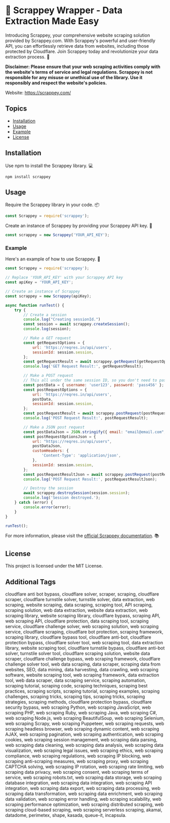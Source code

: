 # 🤖 Scrappey Wrapper - Data Extraction Made Easy

Introducing Scrappey, your comprehensive website scraping solution provided by Scrappey.com. With Scrappey's powerful and user-friendly API, you can effortlessly retrieve data from websites, including those protected by Cloudflare. Join Scrappey today and revolutionize your data extraction process. 🚀

**Disclaimer: Please ensure that your web scraping activities comply with the website's terms of service and legal regulations. Scrappey is not responsible for any misuse or unethical use of the library. Use it responsibly and respect the website's policies.**

Website: https://scrappey.com/

## Topics

- [Installation](#installation)
- [Usage](#usage)
- [Example](#example)
- [License](#license)

## Installation

Use npm to install the Scrappey library. 💻

```shell
npm install scrappey
```

## Usage

Require the Scrappey library in your code. 📦

```javascript
const Scrappey = require('scrappey');
```

Create an instance of Scrappey by providing your Scrappey API key. 🔑

```javascript
const scrappey = new Scrappey('YOUR_API_KEY');
```

### Example

Here's an example of how to use Scrappey. 🚀

```javascript
const Scrappey = require('scrappey');

// Replace 'YOUR_API_KEY' with your Scrappey API key
const apiKey = 'YOUR_API_KEY';

// Create an instance of Scrappey
const scrappey = new Scrappey(apiKey);

async function runTest() {
    try {
        // Create a session
        console.log("Creating sessionId.")
        const session = await scrappey.createSession();
        console.log(session);

        // Make a GET request
        const getRequestOptions = {
            url: 'https://reqres.in/api/users',
            sessionId: session.session,
        };
        const getRequestResult = await scrappey.getRequest(getRequestOptions);
        console.log('GET Request Result:', getRequestResult);

        // Make a POST request
        // This all under the same session ID, so you don't need to pass cookies again
        const postData = { username: 'user123', password: 'pass456' };
        const postRequestOptions = {
            url: 'https://reqres.in/api/users',
            postData,
            sessionId: session.session,
        };
        const postRequestResult = await scrappey.postRequest(postRequestOptions);
        console.log('POST Request Result:', postRequestResult);

        // Make a JSON post request
        const postDataJson = JSON.stringify({ email: "email@email.com", password: "password"})
        const postRequestOptionsJson = {
            url: "https://reqres.in/api/users",
            postDataJson,
            customHeaders: {
                'Content-Type': 'application/json',
            },
            sessionId: session.session,
        };
        const postRequestResultJson = await scrappey.postRequest(postRequestOptionsJson);
        console.log('POST Request Result:', postRequestResultJson);

        // Destroy the session
        await scrappey.destroySession(session.session);
        console.log('Session destroyed.');
    } catch (error) {
        console.error(error);
    }
}

runTest();


```

For more information, please visit the [official Scrappey documentation](https://wiki.scrappey.com/getting-started). 📚

## License

This project is licensed under the MIT License.

## Additional Tags

cloudflare anti bot bypass, cloudflare solver, scraper, scraping, cloudflare scraper, cloudflare turnstile solver, turnstile solver, data extraction, web scraping, website scraping, data scraping, scraping tool, API scraping, scraping solution, web data extraction, website data extraction, web scraping library, website scraping library, cloudflare bypass, scraping API, web scraping API, cloudflare protection, data scraping tool, scraping service, cloudflare challenge solver, web scraping solution, web scraping service, cloudflare scraping, cloudflare bot protection, scraping framework, scraping library, cloudflare bypass tool, cloudflare anti-bot, cloudflare protection bypass, cloudflare solver tool, web scraping tool, data extraction library, website scraping tool, cloudflare turnstile bypass, cloudflare anti-bot solver, turnstile solver tool, cloudflare scraping solution, website data scraper, cloudflare challenge bypass, web scraping framework, cloudflare challenge solver tool, web data scraping, data scraper, scraping data from websites, SEO, data mining, data harvesting, data crawling, web scraping software, website scraping tool, web scraping framework, data extraction tool, web data scraper, data scraping service, scraping automation, scraping tutorial, scraping code, scraping techniques, scraping best practices, scraping scripts, scraping tutorial, scraping examples, scraping challenges, scraping tricks, scraping tips, scraping tricks, scraping strategies, scraping methods, cloudflare protection bypass, cloudflare security bypass, web scraping Python, web scraping JavaScript, web scraping PHP, web scraping Ruby, web scraping Java, web scraping C#, web scraping Node.js, web scraping BeautifulSoup, web scraping Selenium, web scraping Scrapy, web scraping Puppeteer, web scraping requests, web scraping headless browser, web scraping dynamic content, web scraping AJAX, web scraping pagination, web scraping authentication, web scraping cookies, web scraping session management, web scraping data parsing, web scraping data cleaning, web scraping data analysis, web scraping data visualization, web scraping legal issues, web scraping ethics, web scraping compliance, web scraping regulations, web scraping IP blocking, web scraping anti-scraping measures, web scraping proxy, web scraping CAPTCHA solving, web scraping IP rotation, web scraping rate limiting, web scraping data privacy, web scraping consent, web scraping terms of service, web scraping robots.txt, web scraping data storage, web scraping database integration, web scraping data integration, web scraping API integration, web scraping data export, web scraping data processing, web scraping data transformation, web scraping data enrichment, web scraping data validation, web scraping error handling, web scraping scalability, web scraping performance optimization, web scraping distributed scraping, web scraping cloud-based scraping, web scraping serverless scraping, akamai, datadome, perimetex, shape, kasada, queue-it, incapsula.
